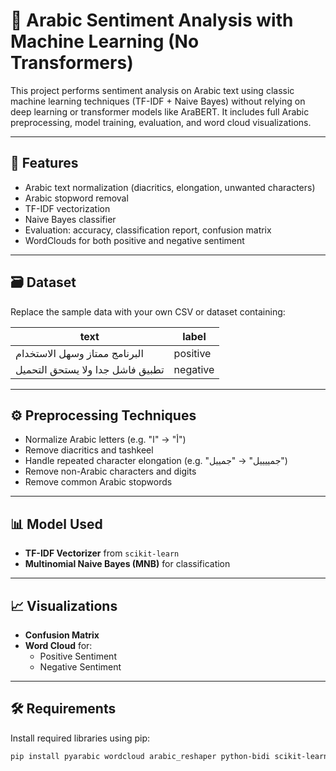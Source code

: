 # 🧠 Arabic Sentiment Analysis with Machine Learning (No Transformers)

This project performs sentiment analysis on Arabic text using classic machine learning techniques (TF-IDF + Naive Bayes) without relying on deep learning or transformer models like AraBERT. It includes full Arabic preprocessing, model training, evaluation, and word cloud visualizations.

---

## 📌 Features

- Arabic text normalization (diacritics, elongation, unwanted characters)
- Arabic stopword removal
- TF-IDF vectorization
- Naive Bayes classifier
- Evaluation: accuracy, classification report, confusion matrix
- WordClouds for both positive and negative sentiment

---

## 🗃️ Dataset

Replace the sample data with your own CSV or dataset containing:

| text                              | label     |
|-----------------------------------|-----------|
| البرنامج ممتاز وسهل الاستخدام     | positive  |
| تطبيق فاشل جدا ولا يستحق التحميل | negative  |

---

## ⚙️ Preprocessing Techniques

- Normalize Arabic letters (e.g. "أ" → "ا")
- Remove diacritics and tashkeel
- Handle repeated character elongation (e.g. "جمييييل" → "جمييل")
- Remove non-Arabic characters and digits
- Remove common Arabic stopwords

---

## 📊 Model Used

- **TF-IDF Vectorizer** from `scikit-learn`
- **Multinomial Naive Bayes (MNB)** for classification

---

## 📈 Visualizations

- **Confusion Matrix**
- **Word Cloud** for:
  - Positive Sentiment
  - Negative Sentiment

---

## 🛠️ Requirements

Install required libraries using pip:

```bash
pip install pyarabic wordcloud arabic_reshaper python-bidi scikit-learn matplotlib seaborn
